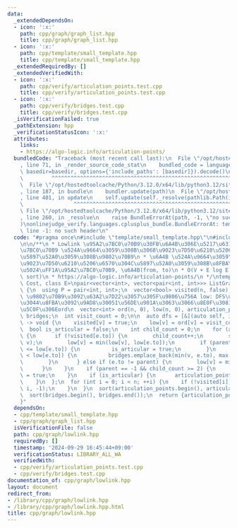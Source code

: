```yaml
---
data:
  _extendedDependsOn:
  - icon: ':x:'
    path: cpp/graph/graph_list.hpp
    title: cpp/graph/graph_list.hpp
  - icon: ':x:'
    path: cpp/template/small_template.hpp
    title: cpp/template/small_template.hpp
  _extendedRequiredBy: []
  _extendedVerifiedWith:
  - icon: ':x:'
    path: cpp/verify/articulation_points.test.cpp
    title: cpp/verify/articulation_points.test.cpp
  - icon: ':x:'
    path: cpp/verify/bridges.test.cpp
    title: cpp/verify/bridges.test.cpp
  _isVerificationFailed: true
  _pathExtension: hpp
  _verificationStatusIcon: ':x:'
  attributes:
    links:
    - https://algo-logic.info/articulation-points/
  bundledCode: "Traceback (most recent call last):\n  File \"/opt/hostedtoolcache/Python/3.12.0/x64/lib/python3.12/site-packages/onlinejudge_verify/documentation/build.py\"\
    , line 71, in _render_source_code_stat\n    bundled_code = language.bundle(stat.path,\
    \ basedir=basedir, options={'include_paths': [basedir]}).decode()\n          \
    \         ^^^^^^^^^^^^^^^^^^^^^^^^^^^^^^^^^^^^^^^^^^^^^^^^^^^^^^^^^^^^^^^^^^^^^^^^^^^^^^^^^\n\
    \  File \"/opt/hostedtoolcache/Python/3.12.0/x64/lib/python3.12/site-packages/onlinejudge_verify/languages/cplusplus.py\"\
    , line 187, in bundle\n    bundler.update(path)\n  File \"/opt/hostedtoolcache/Python/3.12.0/x64/lib/python3.12/site-packages/onlinejudge_verify/languages/cplusplus_bundle.py\"\
    , line 401, in update\n    self.update(self._resolve(pathlib.Path(included), included_from=path))\n\
    \                ^^^^^^^^^^^^^^^^^^^^^^^^^^^^^^^^^^^^^^^^^^^^^^^^^^^^^^^^^\n \
    \ File \"/opt/hostedtoolcache/Python/3.12.0/x64/lib/python3.12/site-packages/onlinejudge_verify/languages/cplusplus_bundle.py\"\
    , line 260, in _resolve\n    raise BundleErrorAt(path, -1, \"no such header\"\
    )\nonlinejudge_verify.languages.cplusplus_bundle.BundleErrorAt: template/small_template.hpp:\
    \ line -1: no such header\n"
  code: "#pragma once\n#include \"template/small_template.hpp\"\n#include \"graph/graph_list.hpp\"\
    \n\n/**\n * Lowlink \u95A2\u7BC0\u70B9\u30FB\u6A4B\u306E\u5217\u6319\n * \u95A2\
    \u7BC0\u70B9 \u524A\u9664\u3059\u308B\u3068\u9023\u7D50\u6210\u5206\u6570\u304C\
    \u5897\u52A0\u3059\u308B\u9802\u70B9\n * \u6A4B \u524A\u9664\u3059\u308B\u3068\
    \u9023\u7D50\u6210\u5206\u6570\u304C\u5897\u52A0\u3059\u308B\u8FBA\n * \u8FD4\u308A\
    \u5024\uFF1A\u95A2\u7BC0\u70B9, \u6A4B(from, to)\n * O(V + E log E) (Lowlink +\
    \ sort)\n * https://algo-logic.info/articulation-points/\n */\ntemplate<class\
    \ Cost, class E>\npair<vector<int>, vector<pair<int, int>>> ListGraph<Cost, E>::lowlink()\
    \ {\n  using P = pair<int, int>;\n  vector<bool> visited(n, false);\n  // ord:\
    \ \u9802\u70B9\u3092\u63A2\u7D22\u3057\u305F\u9806\u756A low: DFS\u6728\u306B\u306A\
    \u3044\u8FBA\u3092\u9AD8\u30051\u56DE\u901A\u3063\u3066\u8E0F\u3081\u308B\u6700\
    \u5C0F\u306Eord\n  vector<int> ord(n, 0), low(n, 0), articulation_points;\n  vector<P>\
    \ bridges;\n  int visit_count = 0;\n\n  auto dfs = [&](auto self, int v, int parent)\
    \ -> void {\n    visited[v] = true;\n    low[v] = ord[v] = visit_count++;\n  \
    \  bool is_articular = false;\n    int child_count = 0;\n    for (auto &e: adj[v])\
    \ {\n      if (!visited[e.to]) {\n        child_count++;\n        self(self, e.to,\
    \ v);\n        low[v] = min(low[v], low[e.to]);\n        if (parent != -1 && ord[v]\
    \ <= low[e.to]) {\n          is_articular = true;\n        }\n        if (ord[v]\
    \ < low[e.to]) {\n          bridges.emplace_back(min(v, e.to), max(v, e.to));\n\
    \        }\n      } else if (e.to != parent) {\n        low[v] = min(low[v], ord[e.to]);\n\
    \      }\n    }\n    if (parent == -1 && child_count >= 2) {\n      is_articular\
    \ = true;\n    }\n    if (is_articular) {\n      articulation_points.emplace_back(v);\n\
    \    }\n  };\n  for (int i = 0; i < n; ++i) {\n    if (!visited[i]) {\n      dfs(dfs,\
    \ i, -1);\n    }\n  }\n  sort(articulation_points.begin(), articulation_points.end());\n\
    \  sort(bridges.begin(), bridges.end());\n  return {articulation_points, bridges};\n\
    }"
  dependsOn:
  - cpp/template/small_template.hpp
  - cpp/graph/graph_list.hpp
  isVerificationFile: false
  path: cpp/graph/lowlink.hpp
  requiredBy: []
  timestamp: '2024-09-29 16:45:44+09:00'
  verificationStatus: LIBRARY_ALL_WA
  verifiedWith:
  - cpp/verify/articulation_points.test.cpp
  - cpp/verify/bridges.test.cpp
documentation_of: cpp/graph/lowlink.hpp
layout: document
redirect_from:
- /library/cpp/graph/lowlink.hpp
- /library/cpp/graph/lowlink.hpp.html
title: cpp/graph/lowlink.hpp
---
```

